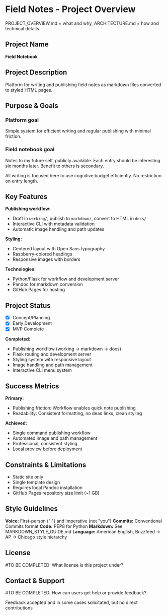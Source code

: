 # Field Notes - Project Overview

PROJECT_OVERVIEW.md = what and why, ARCHITECTURE.md = how and technical details.

## Project Name

**Field Notebook**

## Project Description

Platform for writing and publishing field notes as markdown files converted to styled HTML pages.

## Purpose & Goals

### Platform goal

Simple system for efficient writing and regular publishing with minimal friction.

### Field notebook goal

Notes to my future self, publicly available. Each entry should be interesting six months later. Benefit to others is secondary.

All writing is focused here to use cognitive budget efficiently. No restriction on entry length.

## Key Features

**Publishing workflow:**
- Draft in `working/`, publish to `markdown/`, convert to HTML in `docs/`
- Interactive CLI with metadata validation
- Automatic image handling and path updates

**Styling:**
- Centered layout with Open Sans typography
- Raspberry-colored headings
- Responsive images with borders

**Technologies:**
- Python/Flask for workflow and development server
- Pandoc for markdown conversion
- GitHub Pages for hosting

## Project Status

- [x] Concept/Planning
- [x] Early Development
- [x] MVP Complete

**Completed:**
- Publishing workflow (working → markdown → docs)
- Flask routing and development server
- Styling system with responsive layout
- Image handling and path management
- Interactive CLI menu system

## Success Metrics

**Primary:**
- Publishing friction: Workflow enables quick note publishing
- Readability: Consistent formatting, no dead links, clean styling

**Achieved:**
- Single command publishing workflow
- Automated image and path management
- Professional, consistent styling
- Local preview before deployment

## Constraints & Limitations

- Static site only
- Single template design
- Requires local Pandoc installation
- GitHub Pages repository size limit (~1 GB)

## Style Guidelines

**Voice:** First-person ("I") and imperative (not "you")
**Commits:** Conventional Commits format
**Code:** PEP8 for Python
**Markdown:** See MARKDOWN_STYLE_GUIDE.md
**Language:** American English, Buzzfeed → AP → Chicago style hierarchy

## License

#TO BE COMPLETED: What license is this project under?

## Contact & Support

#TO BE COMPLETED: How can users get help or provide feedback?

Feedback accepted and in some cases solicitated, but no direct contributions